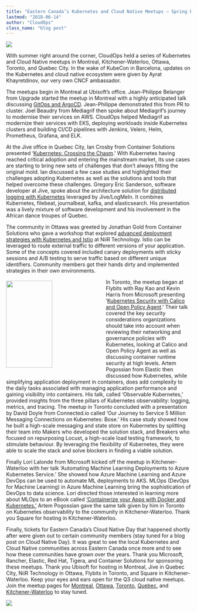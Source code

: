 ```yaml
---
title: "Eastern Canada’s Kubernetes and Cloud Native Meetups – Spring Edition 2019"
lastmod: "2018-06-14"
author: "CloudOps"
class_name: "blog post"
---
```


<img src="/images/blog/post/EasternCanadaMeetups.png" class="main-blog-image">

<p>With summer right around the corner, CloudOps held a series of Kubernetes and Cloud Native meetups in Montreal, Kitchener-Waterloo, Ottawa, Toronto, and Quebec City. In the wake of KubeCon in Barcelona, updates on the Kubernetes and cloud native ecosystem were given by Ayrat Khayretdinov, our very own CNCF ambassador.</p>

<p>The meetups begin in Montreal at Ubisoft’s office. Jean-Philippe Belanger from Upgrade started the meetup in Montreal with a highly anticipated talk discussing <a href="https://www.slideshare.net/CloudOps2005/gitops-with-argocd">GitOps and ArgoCD</a>. Jean-Philippe demonstrated this from PR to cluster. Joel Beaudry from Mediagrif then spoke about Mediagrif’s journey to modernise their services on AWS. CloudOps helped Mediagrif as modernize their services with EKS, deploying workloads inside Kubernetes clusters and building CI/CD pipelines with Jenkins, Velero, Helm, Prometheus, Grafana, and ELK.</p>

<p>At the Jive office in Quebec City, Ian Crosby from Container Solutions presented ‘<a href="https://www.slideshare.net/CloudOps2005/kubernetes-crossing-the-chasm">Kubernetes: Crossing the Chasm</a>.’ With Kubernetes having reached critical adoption and entering the mainstream market, its use cases are starting to bring new sets of challenges that don’t always fitting the original mold. Ian discussed a few case studies and highlighted their challenges adopting Kubernetes as well as the solutions and tools that helped overcome these challenges. Gregory Eric Sanderson, software developer at Jive, spoke about the architecture solution for <a href="https://www.slideshare.net/CloudOps2005/distributed-logging-with-kubernetes">distributed logging with Kubernetes</a> leveraged by Jive/LogMeIn. It combines Kubernetes, filebeat, journalbeat, kafka, and elasticsearch. His presentation was a lively mixture of software development and his involvement in the African dance troupes of Quebec.</p>

<p>The community in Ottawa was greeted by Jonathan Gold from Container Solutions who gave a workshop that explored <a href="https://www.slideshare.net/CloudOps2005/advanced-deployment-strategies-with-kubernetes-and-istio">advanced deployment strategies with Kubernetes and Istio</a> at NiiR Technology. Istio can be leveraged to route external traffic to different versions of your application. Some of the concepts covered included canary deployments with sticky sessions and A/B testing to serve traffic based on different unique identifiers. Community members got their hands dirty and implemented strategies in their own environments.</p>

<div class="wp-block-image"><img style="width: 50%; float: left; margin: 5px 20px 20px 0;" src="/images/blog/post/D8ag4ZwXoAE1rHK.jpg" alt="" class="wp-image-9180" width="316" height="237"></div>

<p>In Toronto, the meetup began at Flybits with Ray Kao and Kevin Harris from Microsoft presenting ‘<a href="https://www.slideshare.net/CloudOps2005/kubernetes-security-with-calico-and-open-policy-agent">Kubernetes Security with Calico and Open Policy Agent</a>.’ Their talk covered the key security considerations organizations should take into account when reviewing their networking and governance policies with Kubernetes, looking at Calico and Open Policy Agent as well as discussing container runtime security at high levels. Artem Pogossian from Elastic then discussed how Kubernetes, while simplifying application deployment in containers, does add complexity to the daily tasks associated with managing application performance and gaining visibility into containers. His talk, called ‘Observable Kubernetes,’ provided insights from the three pillars of Kubernetes observability: logging, metrics, and tracing. The meetup in Toronto concluded with a presentation by David Doyle from Connected.io called ‘Our Journey to Service 5 Million Messaging Connections on Kubernetes: Bose.’ His case study showed how he built a high-scale messaging and state store on Kubernetes by splitting their team into Makers who developed the solution stack, and Breakers who focused on repurposing Locust, a high-scale load testing framework, to stimulate behaviour. By leveraging the flexibility of Kubernetes, they were able to scale the stack and solve blockers in finding a viable solution.</p>

<p>Finally Lori Lalonde from Microsoft kicked off the meetup in Kitchener-Waterloo with her talk ‘Automating Machine Learning Deployments to Azure Kubernetes Service.’ She showed how Azure Machine Learning and Azure DevOps can be used to automate ML deployments to AKS. MLOps (DevOps for Machine Learning) in Azure Machine Learning bring the sophistication of DevOps to data science. Lori directed those interested in learning more about MLOps to an eBook called <a href="http://aka.ms/DockerK8s">‘Containerize your Apps with Docker and Kubernetes.’</a> Artem Pogossian gave the same talk given by him in Toronto on Kubernetes observability to the community in Kitchener-Waterloo. Thank you Square for hosting in Kitchener-Waterloo.</p>

<p>Finally, tickets for Eastern Canada’s Cloud Native Day that happened shortly after were given out to certain community members (stay tuned for a blog post on Cloud Native Day). It was great to see the local Kubernetes and Cloud Native communities across Eastern Canada once more and to see how these communities have grown over the years. Thank you Microsoft, Rancher, Elastic, Red Hat, Tigera, and Container Solutions for sponsoring these meetups. Thank you Ubisoft for hosting in Montreal, Jive in Quebec City, NiiR Technology in Ottawa, Flybits in Toronto, and Square in Kitchener-Waterloo. Keep your eyes and ears open for the Q3 cloud native meetups. Join the meetup pages for <a href="https://www.meetup.com/Kubernetes-Montreal">Montreal</a>, <a href="https://www.meetup.com/Kubernetes-Ottawa">Ottawa</a>, <a href="https://www.meetup.com/Kubernetes-Toronto">Toronto</a>, <a href="https://www.meetup.com/Kubernetes-Quebec">Quebec</a>, and <a href="https://www.meetup.com/Kubernetes-Kitchener-Waterloo">Kitchener-Waterloo</a> to stay tuned.</p>

<div class="row">
    <div class="col-xl-8 offset-xl-2 col-lg-10 offset-lg-1 col-md-10 offset-md-1 col-sm-12 col-xs-12 cta-image">
      <img src="/images/blog/cta/white-paper.jpeg">
    </div>
</div>